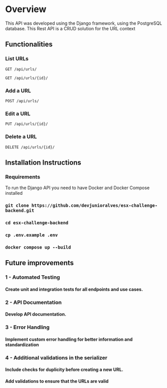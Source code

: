 # Overview

This API was developed using the Django framework, using the PostgreSQL database. This Rest API is a CRUD solution for the URL context

## Functionalities

### List URLs

`GET /api/urls/`

`GET /api/urls/{id}/`

### Add a URL

`POST /api/urls/`

### Edit a URL

`PUT /api/urls/{id}/`

### Delete a URL

`DELETE /api/urls/{id}/`

## Installation Instructions

### Requirements

To run the Django API you need to have Docker and Docker Compose installed

### `git clone https://github.com/devjunioralves/esx-challenge-backend.git`

### `cd esx-challenge-backend`

### `cp .env.example .env`

### `docker compose up --build`

## Future improvements

### 1 - Automated Testing

#### Create unit and integration tests for all endpoints and use cases.

### 2 - API Documentation

#### Develop API documentation.

### 3 - Error Handling

#### Implement custom error handling for better information and standardization

### 4 - Additional validations in the serializer

#### Include checks for duplicity before creating a new URL.

#### Add validations to ensure that the URLs are valid

